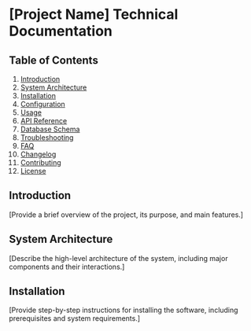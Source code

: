 # [Project Name] Technical Documentation

## Table of Contents
1. [Introduction](#introduction)
2. [System Architecture](#system-architecture)
3. [Installation](#installation)
4. [Configuration](#configuration)
5. [Usage](#usage)
6. [API Reference](#api-reference)
7. [Database Schema](#database-schema)
8. [Troubleshooting](#troubleshooting)
9. [FAQ](#faq)
10. [Changelog](#changelog)
11. [Contributing](#contributing)
12. [License](#license)

## Introduction
[Provide a brief overview of the project, its purpose, and main features.]

## System Architecture
[Describe the high-level architecture of the system, including major components and their interactions.]

## Installation
[Provide step-by-step instructions for installing the software, including prerequisites and system requirements.]
